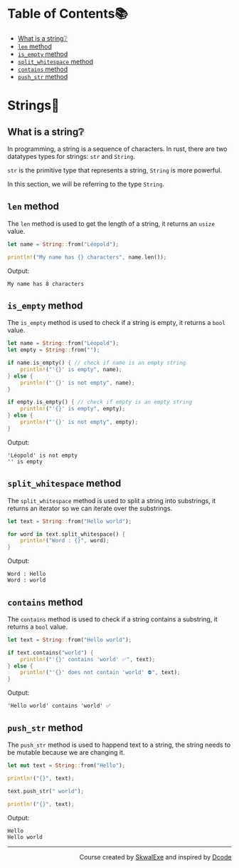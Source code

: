 # Table of Contents📚
- [What is a string❔](#what-is-a-string)
- [`len` method](#len-method)
- [`is_empty` method](#is_empty-method)
- [`split_whitespace` method](#split_whitespace-method)
- [`contains` method](#contains-method)
- [`push_str` method](#push_str-method)


# Strings📝
## What is a string❔
In programming, a string is a sequence of characters.
In rust, there are two datatypes types for strings: `str` and `String`.

`str` is the primitive type that represents a string, `String` is more powerful.

In this section, we will be referring to the type `String`. 

## `len` method
The `len` method is used to get the length of a string, it returns an `usize` value.
```rust
let name = String::from("Léopold");

println!("My name has {} characters", name.len());
```
Output:
```
My name has 8 characters
```
## `is_empty` method
The `is_empty` method is used to check if a string is empty, it returns a `bool` value.
```rust
let name = String::from("Léopold");
let empty = String::from("");

if name.is_empty() { // check if name is an empty string
    println!("'{}' is empty", name);
} else {
    println!("'{}' is not empty", name);
}

if empty.is_empty() { // check if empty is an empty string
    println!("'{}' is empty", empty);
} else {
    println!("'{}' is not empty", empty);
}
```
Output:
```
'Léopold' is not empty
'' is empty
```
## `split_whitespace` method
The `split_whitespace` method is used to split a string into substrings, it returns an iterator so we can iterate over the substrings.
```rust
let text = String::from("Hello world");

for word in text.split_whitespace() {
    println!("Word : {}", word);
}
```
Output:
```
Word : Hello
Word : world
```
## `contains` method
The `contains` method is used to check if a string contains a substring, it returns a `bool` value.
```rust
let text = String::from("Hello world");

if text.contains("world") {
    println!("'{}' contains 'world' ✅", text);
} else {
    println!("'{}' does not contain 'world' ⛔", text);
}
```
Output:
```
'Hello world' contains 'world' ✅
```
## `push_str` method
The `push_str` method is used to happend text to a string, the string needs to be mutable because we are changing it.
```rust
let mut text = String::from("Hello"); 

println!("{}", text); 

text.push_str(" world"); 

println!("{}", text);
```
Output:
```
Hello
Hello world
```





<!--
---

<p align="right"><a href="https://github.com/SkwalExe/learn-rust/tree/main/course/impl-keyword">Next Section ⏭️</a></p>
-->

---

<p align="right">Course created by <a href="https://github.com/SkwalExe/" target="_blank">SkwalExe</a> and inspired by <a href="https://www.youtube.com/watch?v=vOMJlQ5B-M0&list=PLVvjrrRCBy2JSHf9tGxGKJ-bYAN_uDCUL" target="_blank">Dcode</a></p>